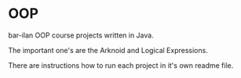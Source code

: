 # OOP
bar-ilan OOP course projects written in Java.

The important one's are the Arknoid and Logical Expressions.

There are instructions how to run each project in it's own readme file.
